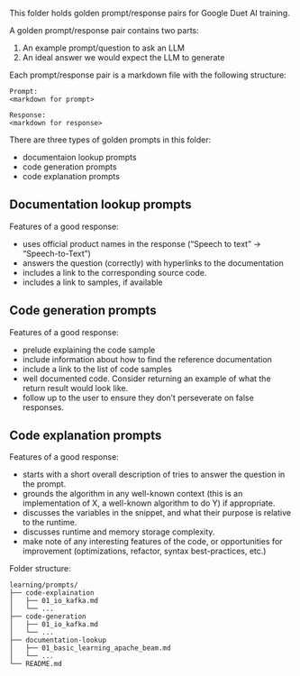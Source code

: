 <!--
    Licensed to the Apache Software Foundation (ASF) under one
    or more contributor license agreements.  See the NOTICE file
    distributed with this work for additional information
    regarding copyright ownership.  The ASF licenses this file
    to you under the Apache License, Version 2.0 (the
    "License"); you may not use this file except in compliance
    with the License.  You may obtain a copy of the License at

      http://www.apache.org/licenses/LICENSE-2.0

    Unless required by applicable law or agreed to in writing,
    software distributed under the License is distributed on an
    "AS IS" BASIS, WITHOUT WARRANTIES OR CONDITIONS OF ANY
    KIND, either express or implied.  See the License for the
    specific language governing permissions and limitations
    under the License.
-->
This folder holds golden prompt/response pairs for Google Duet AI training.

A golden prompt/response pair contains two parts:
1. An example prompt/question to ask an LLM
2. An ideal answer we would expect the LLM to generate

Each prompt/response pair is a markdown file with the following structure:
```
Prompt:
<markdown for prompt>

Response:
<markdown for response>
```
There are three types of golden prompts in this folder:
- documentaion lookup prompts
- code generation prompts 
- code explanation prompts

## Documentation lookup prompts
Features of a good response:
- uses official product names in the response (“Speech to text” → “Speech-to-Text”)
- answers the question (correctly) with hyperlinks to the documentation
- includes a link to the corresponding source code.
- includes a link to samples, if available


## Code generation prompts
Features of a good response:
- prelude explaining the code sample
- include information about how to find the reference documentation
- include a link to the list of code samples
- well documented code. Consider returning an example of what the return result would look like. 
- follow up to the user to ensure they don’t perseverate on false responses.


## Code explanation prompts
Features of a good response:
- starts with a short overall description of tries to answer the question in the prompt.
- grounds the algorithm in any well-known context (this is an implementation of X, a well-known algorithm to do Y) if appropriate.
- discusses the variables in the snippet, and what their purpose is relative to the runtime.
- discusses runtime and memory storage complexity.
- make note of any interesting features of the code, or opportunities for improvement (optimizations, refactor, syntax best-practices, etc.)

Folder structure:
```
learning/prompts/
├── code-explaination
│   ├── 01_io_kafka.md
│   └── ...
├── code-generation
│   ├── 01_io_kafka.md
│   └── ...
├── documentation-lookup
│   ├── 01_basic_learning_apache_beam.md
│   └── ...
└── README.md
```
